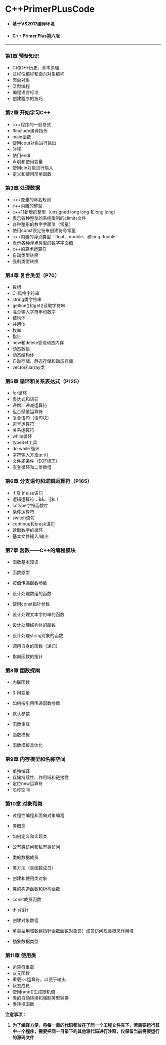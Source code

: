 # C++PrimerPLusCode

- #### 基于VS2017编译环境

- #### C++ Primer Plus第六版

  

------

### 第1章  预备知识

- C和C++历史、基本原理
- 过程性编程和面向对象编程
- 面向对象
- 泛型编程
- 编程语言标准
- 创建程序的技巧



### 第2章  开始学习C++

- c++程序的一般格式
- #include编译指令
- main函数
- 使用cout对象进行输出
- 注释
- 使用endl
- 声明和使用变量
- 使用cin对象进行输入
- 定义和使用简单函数



### 第3章  处理数据

- c++变量的命名规则
- c++内置的整型
- c++11新增的整型（unsigned long long 和long long）
- 表示各种整型的系统限制的climits文件
- 各种整形的数字字面值（常量）
- 使用const限定符来创建符号常量
- c++内置的浮点类型：float、double、和long double
- 表示各种浮点类型的数字字面值
- c++的算术运算符
- 自动类型转换
- 强制类型转换



### 第4章  复合类型（P70）

- 数组
- C-风格字符串
- string类字符串
- getline()和get()读取字符串
- 混合输入字符串和数字
- 结构体
- 共用体
- 枚举
- 指针
- new和delete管理动态内存
- 动态数组
- 动态结构体
- 自动存储、静态存储和动态存储
- vector和array类



### 第5章  循环和关系表达式（P125）

- for循环
- 表达式和语句
- 递增、递减运算符
- 组合赋值运算符
- 复合语句（语句块）
- 逗号运算符
- 关系运算符
- while循环
- typedef工具
- do while 循环
- 字符输入方法get()
- 文件尾条件（EOF标志）
- 嵌套循环和二维数组



### 第6章  分支语句和逻辑运算符（P165）

- if 及 if else语句
- 逻辑运算符：&&、||和 !
- cctype字符函数库
- 条件运算符
- switch语句
- continue和break语句
- 读取数字的循环
- 基本文件输入/输出



### 第7章  函数——C++的编程模块

- 函数基本知识

- 函数原型

- 按值传递函数参数

- 设计处理数组的函数

- 使用const指针参数

- 设计处理文本字符串的函数

- 设计处理结构体的函数

- 设计处理string对象的函数

- 调用自身的函数（递归）

- 指向函数的指针

  

### 第8章  函数探幽

- 内联函数

- 引用变量

- 如何按引用传递函数参数

- 默认参数

- 函数重载

- 函数模板

- 函数模板具体化

  

### 第9章  内存模型和名称空间

- 单独编译
- 存储持续性、作用域和链接性
- 定位new运算符
- 名称空间



### 第10章  对象和类

- 过程性编程和面向对象编程

- 类概念

- 如何定义和实现类

- 公有类访问和私有类访问

- 类的数据成员

- 类方法（类函数成员）

- 创建和使用类对象

- 类的构造函数和析构函数

- const成员函数

- this指针

- 创建对象数组

- 单类型用域数组指针函数函数对象员）成员访问现类概念作用域

- 抽象数据类型

  

### 第11章  使用类

- 运算符重载
- 友元函数
- 重载<<运算符，以便于输出
- 状态成员
- 使用rand()生成随机值
- 类的自动转换和强制类型转换
- 类转换函数











**注意事项：**

1. **为了编译方便，将每一章的代码都放在了同一个工程文件夹下，若需要运行其中一个程序，需要把同一目录下的其他源代码进行注释，仅保留当前需要运行的源码文件**